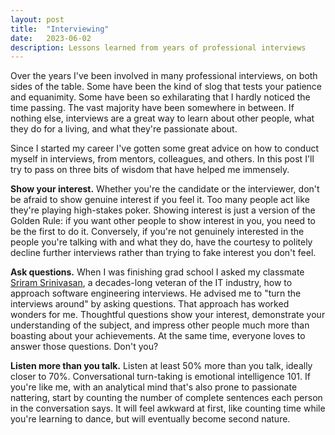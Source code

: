 ```yaml
---
layout: post
title:  "Interviewing"
date:   2023-06-02
description: Lessons learned from years of professional interviews
---
```


Over the years I've been involved in many professional interviews, on both sides of the table. Some have been the kind of slog that tests your patience and equanimity. Some have been so exhilarating that I hardly noticed the time passing. The vast majority have been somewhere in between. If nothing else, interviews are a great way to learn about other people, what they do for a living, and what they're passionate about.

Since I started my career I've gotten some great advice on how to conduct myself in interviews, from mentors, colleagues, and others. In this post I'll try to pass on three bits of wisdom that have helped me immensely.

**Show your interest.** Whether you're the candidate or the interviewer, don't be afraid to show genuine interest if you feel it. Too many people act like they're playing high-stakes poker. Showing interest is just a version of the Golden Rule: if you want other people to show interest in you, you need to be the first to do it. Conversely, if you're not genuinely interested in the people you're talking with and what they do, have the courtesy to politely decline further interviews rather than trying to fake interest you don't feel.

**Ask questions.** When I was finishing grad school I asked my classmate [Sriram Srinivasan](http://www.malhar.net/sriram/), a decades-long veteran of the IT industry, how to approach software engineering interviews. He advised me to "turn the interviews around" by asking questions. That approach has worked wonders for me. Thoughtful questions show your interest, demonstrate your understanding of the subject, and impress other people much more than boasting about your achievements. At the same time, everyone loves to answer those questions. Don't you?

**Listen more than you talk.** Listen at least 50% more than you talk, ideally closer to 70%. Conversational turn-taking is emotional intelligence 101. If you're like me, with an analytical mind that's also prone to passionate nattering, start by counting the number of complete sentences each person in the conversation says. It will feel awkward at first, like counting time while you're learning to dance, but will eventually become second nature.

